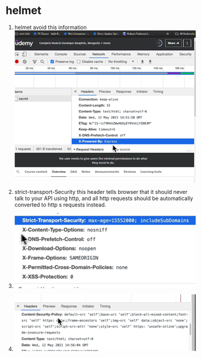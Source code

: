 # helmet

1. helmet avoid this information
![this site use express Framework](image.png)

2. strict-transport-Security
this header tells browser that it should never talk to your API using http, and all http requests should be automatically converted to http s requests instead.

3. ![all x added by helmet](image-1.png)
4. ![allows only certain type of data](image-2.png)
